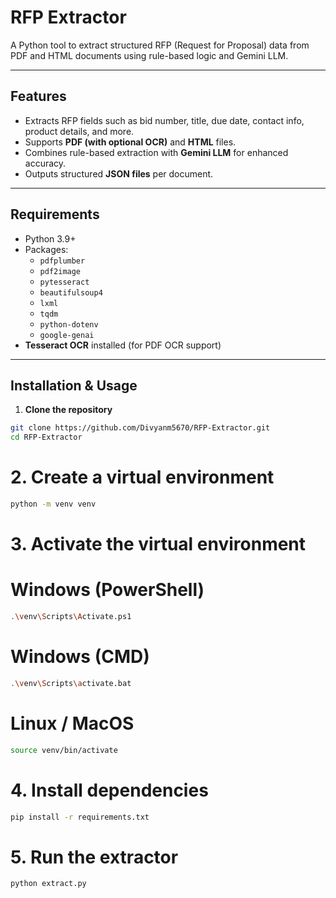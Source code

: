 # RFP Extractor

A Python tool to extract structured RFP (Request for Proposal) data from PDF and HTML documents using rule-based logic and Gemini LLM.

---

## Features
- Extracts RFP fields such as bid number, title, due date, contact info, product details, and more.
- Supports **PDF (with optional OCR)** and **HTML** files.
- Combines rule-based extraction with **Gemini LLM** for enhanced accuracy.
- Outputs structured **JSON files** per document.

---

## Requirements
- Python 3.9+
- Packages:
  - `pdfplumber`
  - `pdf2image`
  - `pytesseract`
  - `beautifulsoup4`
  - `lxml`
  - `tqdm`
  - `python-dotenv`
  - `google-genai`
- **Tesseract OCR** installed (for PDF OCR support)

---

## Installation & Usage

1. **Clone the repository**  
```bash
git clone https://github.com/Divyanm5670/RFP-Extractor.git
cd RFP-Extractor
```

# 2. Create a virtual environment
```bash
python -m venv venv
```

# 3. Activate the virtual environment

# Windows (PowerShell)
```bash
.\venv\Scripts\Activate.ps1
```

# Windows (CMD)
```bash
.\venv\Scripts\activate.bat
```

# Linux / MacOS
```bash
source venv/bin/activate
```

# 4. Install dependencies
```bash
pip install -r requirements.txt
```

# 5. Run the extractor
```bash
python extract.py
```

